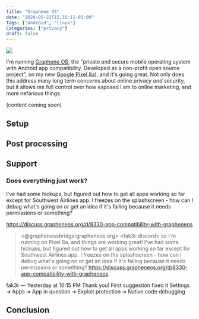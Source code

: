 ```yaml
---
title: "Graphene OS"
date: "2024-05-22T15:16:11-05:00"
Tags: ["android", "linux"]
Categories: ["privacy"] 
draft: false
---
```

![](/2024/me-and-graphene.jpg)

I'm running [Graphene OS](https://grapheneos.org/), the "private and secure mobile operating system with Android app compatibility. Developed as a non-profit open source project", on my new [Google Pixel 8a](https://store.google.com/product/pixel_8a)), and it's going great. Not only does this address many long term concerns about online privacy *and* security, but it allows me full control over how exposed I am to online marketing, and more nefarious things.

(content coming soon)

## Setup

## Post processing

## Support

### Does everything just work?

I've had some hickups, but figured out how to get all apps working so far except for Southwest Airlines app. I freezes on the splashscreen - how can I debug what's going on or get an idea if it's failing because it needs permissions or something?

https://discuss.grapheneos.org/d/8330-app-compatibility-with-grapheneos

> <@grapheneosbridge:grapheneos.org> &lt;fak3r:discord&gt; so I'm running on Pixel 8a, and things are working great! I've had some hickups, but figured out how to get all apps working so far except for Southwest Airlines app. I freezes on the splashscreen - how can I debug what's going on or get an idea if it's failing because it needs permissions or something?  https://discuss.grapheneos.org/d/8330-app-compatibility-with-grapheneos

fak3r — Yesterday at 10:15 PM
Thank you! First suggestion fixed it Settings ➔ Apps ➔ App in question ➔ Exploit protection ➔ Native code debugging

## Conclusion

